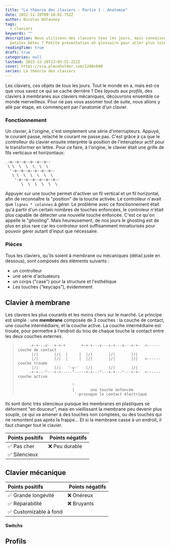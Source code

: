 ```yaml
---
title: "La théorie des claviers - Partie 1 : Anatomie"
date: 2022-12-20T09:18:01.752Z
author: Nicolas Delauney
tags:
  - claviers
keywords: ""
description: Nous utilisons des claviers tous les jours, mais connaissez vous vraiment ces
  petites bêtes ? Petite présentation et glossaire pour aller plus loin.
readingTime: true
draft: true
categories: null
lastmod: 2022-12-20T13:03:52.221Z
cover: https://via.placeholder.com/1200x600
series: La théorie des claviers
---
```


Les claviers, ces objets de tous les jours. Tout le monde en a, mais est-ce que vous savez ce qui se cache derrière ? Des _layouts_ aux _profils_, des claviers à membranes aux claviers mécaniques, découvrons ensemble ce monde merveilleux. Pour ne pas vous assomer tout de suite, nous allons y allé par étape, en commençant par l'anatomie d'un clavier.

### Fonctionnement

Un clavier, à l'origine, c'est simplement une série d'interrupteurs. Appuyé, le courant passe, relaché le courant ne passe pas. C'est grâce à ça que le controlleur du clavier ensuite interprète la position de l'interupteur actif pour le transformer en lettre. Pour ce faire, à l'origine, le clavier était une grille de fils verticaux et horizontaux:

```goat
.-o--o--o--o--o--o--
 \ \  \  \  \  \  \
  '-o--o--o--o--o--o--
   \ \  \  \  \  \  \
    '-o--o--o--o--o--o--
       \  \  \  \  \  \
```

Appuyer sur une touche permet d'activer un fil vertical et un fil horizontal, afin de reconnaître la "position" de la touche activée. Le controlleur n'avait que `lignes * colonnes` à gérer. Le problème avec ce fonctionnement était qu'à partir d'un certain nombres de touches enfoncées, le controleur n'était plus capable de détecter une nouvelle touche enfoncée. C'est ce qu'on appelle le "_ghosting_". Mais heureusement, de nos jours le ghosting est de plus en plus rare car les controleur sont suffisamment minatiurisés pour pouvoir gérer autant d'input que nécessaire.

### Pièces

Tous les claviers, qu'ils soient à membrane ou mécaniques (détail juste en dessous), sont composés des éléments suivants :

- un controlleur
- une série d'actuateurs
- un corps ("case") pour la structure et l'esthétique
- Les touches ("keycaps"), évidemment

## Clavier à membrane

Les claviers les plus courants et les moins chers sur le marché. Le principe est simple : une **membrane** composée de 3 couches : la couche de contact, une couche intermédiaire, et la couche active. La couche intermédiaire est trouée, pour permettre à l'endroit du trou de chaque touche le contact entre les deux couches externes.

> ```goat
>      -+-+---v---+-+-+       +-+-+---v---+-+---v---+-+-  <------ couche de contact
>       |/|       |/|  |     |  |/|       |/|       |/|
>       |/|       |/|  |     |  |/|       |/|       |/|   <------ couche trouée
>       |/|       |/|   '-v-'   |/|       |/|       |/|
>      -+-+---^---+-+-----^-----+-+---^---+-+---^---+-+-  <------ couche active
>
>                         ^
>                         |       une touche enfoncée
>                          '-provoque le contact électrique
> ```

Ils sont donc très silencieux puisque les membranes en plastiques se déforment "en douceur", mais en vieillissant la membrane peu devenir plus souple, ce qui va amener à des touches non comptées, ou des touches qui ne remontent pas après la frappe... Et si la membrane casse à un endroit, il faut changer tout le clavier.

| Points positifs |  Points négatifs |
| :-------------- | :--------------- |
| ✅ Pas cher     | ❌ Peu durable   |
| ✅ Silencieux   |                  |

## Clavier mécanique

| Points positifs        |  Points négatifs |
| :--------------------- | :--------------- |
| ✅ Grande longévité    | ❌ Onéreux       |
| ✅ Réparabilité        | ❌ Bruyants      |
| ✅ Customizable à fond |                  |

#### Switchs

## Profils